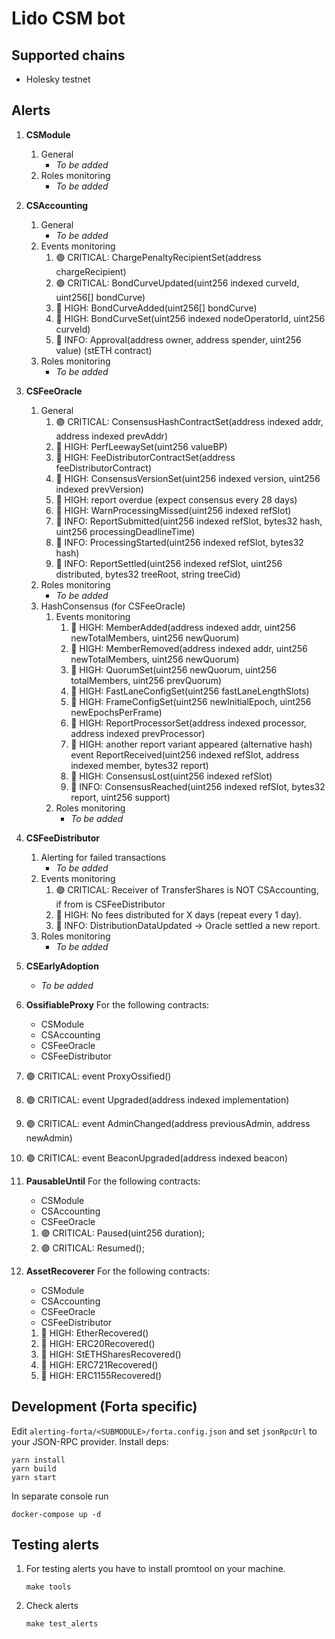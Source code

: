 # Lido CSM bot

## Supported chains

- Holesky testnet

## Alerts

1. **CSModule**
   1. General
      - _To be added_
   2. Roles monitoring
      - _To be added_
2. **CSAccounting**
   1. General
      - _To be added_
   2. Events monitoring
      1. 🟣 CRITICAL: ChargePenaltyRecipientSet(address chargeRecipient)
      2. 🟣 CRITICAL: BondCurveUpdated(uint256 indexed curveId, uint256[] bondCurve)
      3. 🔴 HIGH: BondCurveAdded(uint256[] bondCurve)
      4. 🔴 HIGH: BondCurveSet(uint256 indexed nodeOperatorId, uint256 curveId)
      5. 🔵 INFO: Approval(address owner, address spender, uint256 value) (stETH contract)
   3. Roles monitoring
      - _To be added_
3. **CSFeeOracle**
   1. General
      1. 🟣 CRITICAL: ConsensusHashContractSet(address indexed addr, address indexed prevAddr)
      2. 🔴 HIGH: PerfLeewaySet(uint256 valueBP)
      3. 🔴 HIGH: FeeDistributorContractSet(address feeDistributorContract)
      4. 🔴 HIGH: ConsensusVersionSet(uint256 indexed version, uint256 indexed prevVersion)
      5. 🔴 HIGH: report overdue (expect consensus every 28 days)
      6. 🔴 HIGH: WarnProcessingMissed(uint256 indexed refSlot)
      7. 🔵 INFO: ReportSubmitted(uint256 indexed refSlot, bytes32 hash, uint256 processingDeadlineTime)
      8. 🔵 INFO: ProcessingStarted(uint256 indexed refSlot, bytes32 hash)
      9. 🔵 INFO: ReportSettled(uint256 indexed refSlot, uint256 distributed, bytes32 treeRoot, string treeCid)
   2. Roles monitoring
      - _To be added_
   3. HashConsensus (for CSFeeOracle)
      1. Events monitoring
         1. 🔴 HIGH: MemberAdded(address indexed addr, uint256 newTotalMembers, uint256 newQuorum)
         2. 🔴 HIGH: MemberRemoved(address indexed addr, uint256 newTotalMembers, uint256 newQuorum)
         3. 🔴 HIGH: QuorumSet(uint256 newQuorum, uint256 totalMembers, uint256 prevQuorum)
         4. 🔴 HIGH: FastLaneConfigSet(uint256 fastLaneLengthSlots)
         5. 🔴 HIGH: FrameConfigSet(uint256 newInitialEpoch, uint256 newEpochsPerFrame)
         6. 🔴 HIGH: ReportProcessorSet(address indexed processor, address indexed prevProcessor)
         7. 🔴 HIGH: another report variant appeared (alternative hash) event ReportReceived(uint256 indexed refSlot, address indexed member, bytes32 report)
         8. 🔴 HIGH: ConsensusLost(uint256 indexed refSlot)
         9. 🔵 INFO: ConsensusReached(uint256 indexed refSlot, bytes32 report, uint256 support)
      2. Roles monitoring
         - _To be added_
4. **CSFeeDistributor**
   1. Alerting for failed transactions
      - _To be added_
   2. Events monitoring
      1. 🟣 CRITICAL: Receiver of TransferShares is NOT CSAccounting, if from is CSFeeDistributor
      2. 🔴 HIGH: No fees distributed for X days (repeat every 1 day).
      3. 🔵 INFO: DistributionDataUpdated -> Oracle settled a new report.
   3. Roles monitoring
      - _To be added_

5. **CSEarlyAdoption**
   - _To be added_

6. **OssifiableProxy**
   For the following contracts:

   - CSModule
   - CSAccounting
   - CSFeeOracle
   - CSFeeDistributor

1.  🟣 CRITICAL: event ProxyOssified()
2.  🟣 CRITICAL: event Upgraded(address indexed implementation)
3.  🟣 CRITICAL: event AdminChanged(address previousAdmin, address newAdmin)
4.  🟣 CRITICAL: event BeaconUpgraded(address indexed beacon)

7.  **PausableUntil**
    For the following contracts:

    - CSModule
    - CSAccounting
    - CSFeeOracle

    1.  🟣 CRITICAL: Paused(uint256 duration);
    2.  🟣 CRITICAL: Resumed();

8.  **AssetRecoverer**
    For the following contracts:

    - CSModule
    - CSAccounting
    - CSFeeOracle
    - CSFeeDistributor

    1.  🔴 HIGH: EtherRecovered()
    2.  🔴 HIGH: ERC20Recovered()
    3.  🔴 HIGH: StETHSharesRecovered()
    4.  🔴 HIGH: ERC721Recovered()
    5.  🔴 HIGH: ERC1155Recovered()

## Development (Forta specific)

Edit `alerting-forta/<SUBMODULE>/forta.config.json` and set `jsonRpcUrl` to your JSON-RPC provider. Install deps:

```
yarn install
yarn build
yarn start
```

In separate console run

```
docker-compose up -d
```

## Testing alerts

1. For testing alerts you have to install promtool on your machine.
   ```
   make tools
   ```
2. Check alerts
   ```
   make test_alerts
   ```
